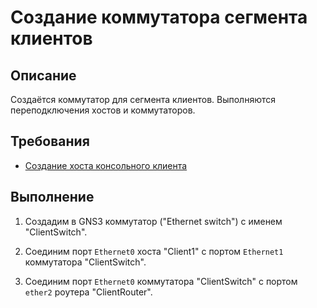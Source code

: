 # Создание коммутатора сегмента клиентов

## Описание

Создаётся коммутатор для сегмента клиентов. Выполняются переподключения хостов и коммутаторов.

## Требования

* [Создание хоста консольного клиента](client-cli.md)

## Выполнение

1. Создадим в GNS3 коммутатор ("Ethernet switch") с именем "ClientSwitch".

2. Соединим порт `Ethernet0` хоста "Client1" с портом `Ethernet1` коммутатора "ClientSwitch".

3. Соединим порт `Ethernet0` коммутатора "ClientSwitch" с портом `ether2` роутера "ClientRouter".
